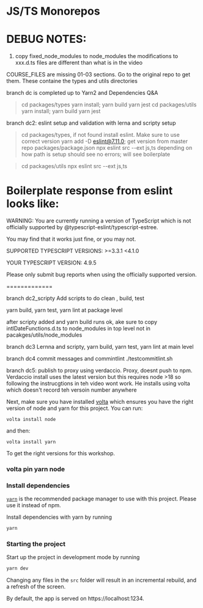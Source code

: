 # JS/TS Monorepos

# DEBUG NOTES: 
1) copy fixed_node_modules to node_modules
the modifications to xxx.d.ts files are different than what is in the video

COURSE_FILES are missing 01-03 sections. Go to the original repo to get them.
These containe the types and utils directories

branch dc is completed up to Yarn2 and Dependencies Q&A

> cd packages/types 
> yarn install; yarn build
> yarn jest
> cd packages/utils
> yarn install; yarn build
> yarn jest

branch dc2: 
eslint setup and validation with lerna and scripty setup
>cd packages/types, if not found install eslint. Make sure to use correct
>version
>yarn add -D eslint@7.11.0; get version from master repo packages/package.json
>npx eslint src --ext js,ts depending on how path is setup
should see no errors; will see boilerplate 

>cd packages/utils
>npx eslint src --ext js,ts


Boilerplate response from eslint looks like: 
=============

WARNING: You are currently running a version of TypeScript which is not officially supported by @typescript-eslint/typescript-estree.

You may find that it works just fine, or you may not.

SUPPORTED TYPESCRIPT VERSIONS: >=3.3.1 <4.1.0

YOUR TYPESCRIPT VERSION: 4.9.5

Please only submit bug reports when using the officially supported version.

=============

branch dc2_scripty
Add scripts to do clean , build, test

yarn build, yarn test, yarn lint at package level

after scripty added and yarn build runs ok, ake sure to copy intlDateFunctions.d.ts to node_modules in
top level not in pacakges/utils/node_modules 

branch dc3
Lernna and scripty, yarn build, yarn test, yarn lint at main level

branch dc4
commit messages and commintlint
./testcommitlint.sh

branch dc5: 
publish to proxy using verdaccio. Proxy, doesnt push to npm. 
Verdaccio install uses the latest version but this requires node >18 so
following the instrucgtions in teh video wont work. He installs using volta
which doesn't record teh versoin number anywhere


Next, make sure you have installed [volta](http://volta.sh/) which ensures you have the right version of node and yarn for this project. You can run:
```
volta install node
```
and then:
```
volta install yarn
```
To get the right versions for this workshop.

### volta pin yarn node



### Install dependencies

[`yarn`](https://yarnpkg.com/) is the recommended package manager to use with this project. Please use it instead of npm.

Install dependencies with yarn by running

```sh
yarn
```

### Starting the project

Start up the project in development mode by running

```sh
yarn dev
```

Changing any files in the `src` folder will result in an incremental rebuild, and a refresh of the screen.

By default, the app is served on https://localhost:1234.
